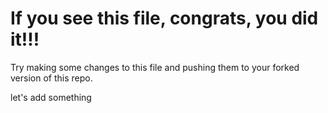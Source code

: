 # If you see this file, congrats, you did it!!!

Try making some changes to this file and pushing them to your forked version of this repo.


let's add something